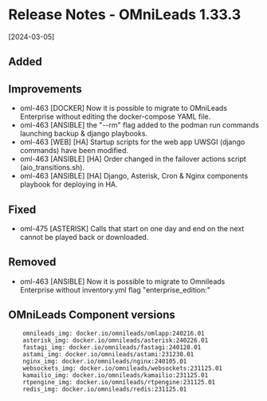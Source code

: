 # Release Notes - OMniLeads 1.33.3
[2024-03-05]

## Added

## Improvements

* oml-463 [DOCKER] Now it is possible to migrate to OMniLeads Enterprise without editing the docker-compose YAML file.
* oml-463 [ANSIBLE] the "--rm" flag added to the podman run commands launching backup & django playbooks.
* oml-463 [WEB] [HA] Startup scripts for the web app UWSGI (django commands) have been modified.
* oml-463 [ANSIBLE] [HA] Order changed in the failover actions script (aio_transitions.sh).
* oml-463 [ANSIBLE] [HA] Django, Asterisk, Cron & Nginx components playbook for deploying in HA.

## Fixed

* oml-475 [ASTERISK] Calls that start on one day and end on the next cannot be played back or downloaded.

## Removed

* oml-463 [ANSIBLE] Now it is possible to migrate to Omnileads Enterprise without inventory.yml flag "enterprise_edition:"

## OMniLeads Component versions

```
    omnileads_img: docker.io/omnileads/omlapp:240216.01
    asterisk_img: docker.io/omnileads/asterisk:240226.01
    fastagi_img: docker.io/omnileads/fastagi:240128.01
    astami_img: docker.io/omnileads/astami:231230.01
    nginx_img: docker.io/omnileads/nginx:240105.01
    websockets_img: docker.io/omnileads/websockets:231125.01
    kamailio_img: docker.io/omnileads/kamailio:231125.01
    rtpengine_img: docker.io/omnileads/rtpengine:231125.01
    redis_img: docker.io/omnileads/redis:231125.01
```
